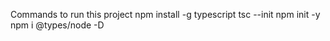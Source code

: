 Commands to run this project
 	npm install -g typescript
   tsc --init
    npm init -y
     npm i @types/node -D
